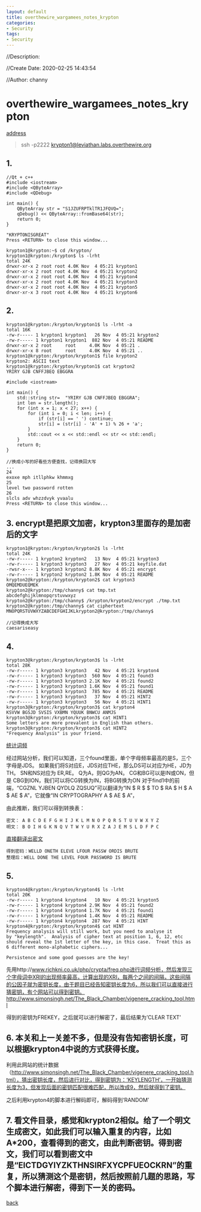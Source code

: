 ```yaml
---
layout: default
title: overthewire_wargamees_notes_krypton
categories:
- Security
tags:
- Security
---
```

//Description:

//Create Date: 2020-02-25 14:43:54

//Author: channy

# overthewire_wargamees_notes_krypton

[address](https://overthewire.org/wargames/krypton/)

> ssh -p2222 krypton1@leviathan.labs.overthewire.org

## 1. 

```
//Qt + c++
#include <iostream>
#include <QByteArray>
#include <QDebug>

int main() {
    QByteArray str = "S1JZUFRPTklTR1JFQVQ=";
    qDebug() << QByteArray::fromBase64(str);
    return 0;
}
```

```
"KRYPTONISGREAT"
Press <RETURN> to close this window...
```

```
krypton1@krypton:~$ cd /krypton/
krypton1@krypton:/krypton$ ls -lrht  
total 24K
drwxr-xr-x 2 root root 4.0K Nov  4 05:21 krypton1
drwxr-xr-x 2 root root 4.0K Nov  4 05:21 krypton2
drwxr-xr-x 2 root root 4.0K Nov  4 05:21 krypton4
drwxr-xr-x 2 root root 4.0K Nov  4 05:21 krypton3
drwxr-xr-x 2 root root 4.0K Nov  4 05:21 krypton5
drwxr-xr-x 3 root root 4.0K Nov  4 05:21 krypton6
```

## 2.

```
krypton1@krypton:/krypton/krypton1$ ls -lrht -a
total 16K
-rw-r----- 1 krypton1 krypton1   26 Nov  4 05:21 krypton2
-rw-r----- 1 krypton1 krypton1  882 Nov  4 05:21 README
drwxr-xr-x 2 root     root     4.0K Nov  4 05:21 .
drwxr-xr-x 8 root     root     4.0K Nov  4 05:21 ..
krypton1@krypton:/krypton/krypton1$ file krypton2 
krypton2: ASCII text
krypton1@krypton:/krypton/krypton1$ cat krypton2 
YRIRY GJB CNFFJBEQ EBGGRA
```

```
#include <iostream>

int main() {
    std::string str=  "YRIRY GJB CNFFJBEQ EBGGRA";
    int len = str.length();
    for (int x = 1; x < 27; x++) {
        for (int i = 0; i < len; i++) {
            if (str[i] == ' ') continue;
            str[i] = (str[i] - 'A' + 1) % 26 + 'a';
        }
        std::cout << x << std::endl << str << std::endl;
    }
    return 0;
}
```

```
//换成小写的好看些方便查找，记得换回大写
...
24
exoxe mph itllphkw khmmxg
25
level two password rotten
26
slcls adv whzzdvyk yvaalu
Press <RETURN> to close this window...
```

## 3. encrypt是把原文加密，krypton3里面存的是加密后的文字 

```
krypton1@krypton:/krypton/krypton2$ ls -lrht
total 24K
-rw-r----- 1 krypton2 krypton2   13 Nov  4 05:21 krypton3
-rw-r----- 1 krypton3 krypton3   27 Nov  4 05:21 keyfile.dat
-rwsr-x--- 1 krypton3 krypton2 8.8K Nov  4 05:21 encrypt
-rw-r----- 1 krypton2 krypton2 1.8K Nov  4 05:21 README
krypton2@krypton:/krypton/krypton2$ cat krypton3 
OMQEMDUEQMEK
krypton2@krypton:/tmp/channy$ cat tmp.txt
abcdefghijklmnopqrstuvwxyz
krypton2@krypton:/tmp/channy$ /krypton/krypton2/encrypt ./tmp.txt
krypton2@krypton:/tmp/channy$ cat ciphertext 
MNOPQRSTUVWXYZABCDEFGHIJKLkrypton2@krypton:/tmp/channy$ 
```

```
//记得换成大写
caesariseasy
```

## 4. 

```
krypton3@krypton:/krypton/krypton3$ ls -lrht   
total 28K
-rw-r----- 1 krypton3 krypton3   42 Nov  4 05:21 krypton4
-rw-r----- 1 krypton3 krypton3  560 Nov  4 05:21 found3
-rw-r----- 1 krypton3 krypton3 2.1K Nov  4 05:21 found2
-rw-r----- 1 krypton3 krypton3 1.6K Nov  4 05:21 found1
-rw-r----- 1 krypton3 krypton3  785 Nov  4 05:21 README
-rw-r----- 1 krypton3 krypton3   37 Nov  4 05:21 HINT2
-rw-r----- 1 krypton3 krypton3   56 Nov  4 05:21 HINT1
krypton3@krypton:/krypton/krypton3$ cat krypton4 
KSVVW BGSJD SVSIS VXBMN YQUUK BNWCU ANMJS krypton3@krypton:/krypton/krypton3$ cat HINT1
Some letters are more prevalent in English than others.
krypton3@krypton:/krypton/krypton3$ cat HINT2
"Frequency Analysis" is your friend.
```

[统计词频](http://www.richkni.co.uk/php/crypta/freq.php)

经过网站分析，我们可以知道，三个found里面，单个字母频率最高的是S，三个字母是JDS。
如果我们将S对应E，JDS对应THE，那么DS可以对应为HE，JD为TH。
SN和NS对应为 ER,RE。
Q为A，则QG为AN。
CG和BG可以是IN或ON，但是 CBG到ION，我们可以将CG转换为IN，将BG转换为ON
对于find1中的前端，“CGZNL YJBEN QYDLQ ZQSUQ”可以翻译为“IN $ R $ $ TO $ RA $ H $ A $ AE $ A”，它就像“IN CRYPTOGRAPHY A $ AE $ A”，

由此推断，我们可以得到转换表：
```
密文： A B C D E F G H I J K L M N O P Q R S T U V W X Y Z
明文： B O I H G K N Q V T W Y U R X Z A J E M S L D F P C 
```

[直接翻译出密文](https://quipqiup.com/)

```
得到密码：WELLD ONETH ELEVE LFOUR PASSW ORDIS BRUTE
整理后：WELL DONE THE LEVEL FOUR PASSWORD IS BRUTE
```

## 5. 

```
krypton4@krypton:/krypton/krypton4$ ls -lrht
total 20K
-rw-r----- 1 krypton4 krypton4   10 Nov  4 05:21 krypton5
-rw-r----- 1 krypton4 krypton4 2.9K Nov  4 05:21 found2
-rw-r----- 1 krypton4 krypton4 1.7K Nov  4 05:21 found1
-rw-r----- 1 krypton4 krypton4 1.4K Nov  4 05:21 README
-rw-r----- 1 krypton4 krypton4  287 Nov  4 05:21 HINT
krypton4@krypton:/krypton/krypton4$ cat HINT 
Frequency analysis will still work, but you need to analyse it
by "keylength".  Analysis of cipher text at position 1, 6, 12, etc
should reveal the 1st letter of the key, in this case.  Treat this as
6 different mono-alphabetic ciphers...

Persistence and some good guesses are the key!
```

先用http://www.richkni.co.uk/php/crypta/freq.php进行词频分析，然后发现三个字母词中XRI的出现频率最高，计算出现的XRI，每两个之间的间隔，这些间隔的公因子就为密钥长度，由于题目已经告知密钥长度为6，所以我们可以直接进行猜密钥，有个网站可以得到密钥。
http://www.simonsingh.net/The_Black_Chamber/vigenere_cracking_tool.html

得到的密钥为FREKEY，之后就可以进行解密了，最后结果为’CLEAR TEXT’

## 6. 本关和上一关差不多，但是没有告知密钥长度，可以根据krypton4中说的方式获得长度。

利用此网站的统计数据（http://www.simonsingh.net/The_Black_Chamber/vigenere_cracking_tool.html），猜出密钥长度，然后进行对比，得到密钥为：‘KEYLENGTH’，一开始猜测长度为3，但发现后面的密钥匹配很难匹配，所以改成9，然后就得到了密钥。

之后利用krypton4的脚本进行解码即可，解码得到‘RANDOM’

## 7. 看文件目录，感觉和krypton2相似。给了一个明文生成密文，如此我们可以输入重复的内容，比如A*200，查看得到的密文，由此判断密钥。得到密文，我们可以看到密文中是“EICTDGYIYZKTHNSIRFXYCPFUEOCKRN”的重复，所以猜测这个是密钥，然后按照前几题的思路，写个脚本进行解密，得到下一关的密码。

[back](/)

